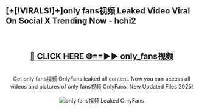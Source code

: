 <h2>[+[!VIRALS!]+]only fans视频 Leaked Video Viral On Social X Trending Now - hchi2</h2>
<br>
<div align="center">
<h2><a href="https://libra.edu.pl?only_fans视频" rel="nofollow">🔴 CLICK HERE 🌐==►► only_fans视频</a></h2>
<br>
Get only fans视频 OnlyFans leaked all content. Now you can access all videos and pictures of only fans视频 OnlyFans. New Updated Files 2025!
<br>
<br>
<a href="https://libra.edu.pl?only_fans视频" rel="nofollow" data-target="animated-image.originalLink"><img src="https://i.ibb.co.com/WyWwxjT/player-gif2.gif" alt="only fans视频 Leaked OnlyFans" style="max-width: 100%; display: inline-block;" data-target="animated-image.originalImage"></a>
</div>
<br>